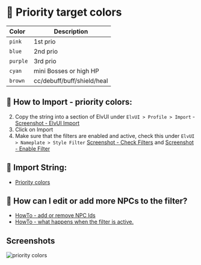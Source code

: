 # 🌱 Priority target colors

| Color     | Description               |
| :-------- | ------------------------- |
| `pink`    | 1st prio                  |
| `blue`    | 2nd prio                  |
| `purple`  | 3rd prio                  |
| `cyan`    | mini Bosses or high HP    |
| `brown`   | cc/debuff/buff/shield/heal|



## 📄 How to Import - priority colors:
2. Copy the string into a section of ElvUI under `ElvUI > Profile > Import` - [Screenshot - ElvUI Import](https://github.com/mBlinkii/MaUI-ElvUI-Profile-Strings/blob/main/Screenshots/elvui.png)
3. Click on Import
4. Make sure that the filters are enabled and active, check this under `ElvUI > Nameplate > Style Filter` [Screenshot - Check Filters](https://github.com/mBlinkii/MaUI-ElvUI-Profile-Strings/blob/main/Screenshots/filter%20list.png) and [Screenshot - Enable Filter](https://github.com/mBlinkii/MaUI-ElvUI-Profile-Strings/blob/main/Screenshots/filter%20enable.png)




## 📄 Import String:
- [Priority colors](https://github.com/mBlinkii/MaUI-ElvUI-Profile-Strings/blob/main/M%2B%20Stuff/ElvUI%20-%20Nameplate%20Filter.txt)



## 📄 How can I edit or add more NPCs to the filter?
- [HowTo - add or remove NPC Ids](https://github.com/mBlinkii/MaUI-ElvUI-Profile-Strings/blob/main/Screenshots/howto%20np%20filter%20id.png)
- [HowTo - what happens when the filter is active. ](https://github.com/mBlinkii/MaUI-ElvUI-Profile-Strings/blob/main/Screenshots/howto%20np%20filter%20action.png)



## Screenshots
![priority colors](https://github.com/mBlinkii/MaUI-ElvUI-Profile-Strings/blob/main/Screenshots/np-m%2B-filter.png)